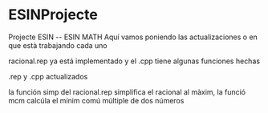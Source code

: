 # ESINProjecte
Projecte ESIN -- ESIN MATH
Aquí vamos poniendo las actualizaciones o en que està trabajando cada uno

racional.rep ya está implementado y el .cpp tiene algunas funciones hechas 

.rep y .cpp actualizados

la función simp del racional.rep simplifica el racional al màxim, la funció mcm calcúla el mínim comú múltiple de dos números
